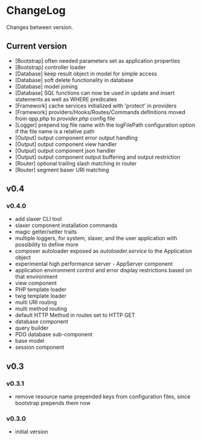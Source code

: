 # ChangeLog

Changes between version.

## Current version

* [Bootstrap] often needed parameters set as application properties
* [Bootstrap] controller loader
* [Database] keep result object in model for simple access
* [Database] soft delete functionality in database
* [Database] model joining
* [Database] SQL functions can now be used in update and insert statements as well as WHERE predicates
* [Framework] cache services initialized with 'protect' in providers
* [Framework] providers/Hooks/Routes/Commands definitions moved from *app.php* to *provider.php* config file
* [Logger] prepend log file name with the logFilePath configuration option if the file name is a relative path
* [Output] output component error output handling
* [Output] output component view handler
* [Output] output component json handler
* [Output] output component output buffering and output restriction
* [Router] optional trailing slash matching in router
* [Router] segment baser URI matching

## v0.4

### v0.4.0

* add slaxer CLI tool
* slaxer component installation commands
* magic getter/setter traits
* multiple loggers, for system, slaxer, and the user application with possibility to define more
* composer autoloader exposed as *autoloader.service* to the Application object
* experimental high performance server - AppServer component
* application environment control and error display restrictions based on that environment
* view component
* PHP template loader
* twig template loader
* multi URI routing
* multi method routing
* default HTTP Method in routes set to HTTP GET
* database component
* query builder
* PDO database sub-component
* base model
* session component

## v0.3

### v0.3.1

* remove resource name prepended keys from configuration files, since bootstrap
prepends them now

### v0.3.0

* initial version
